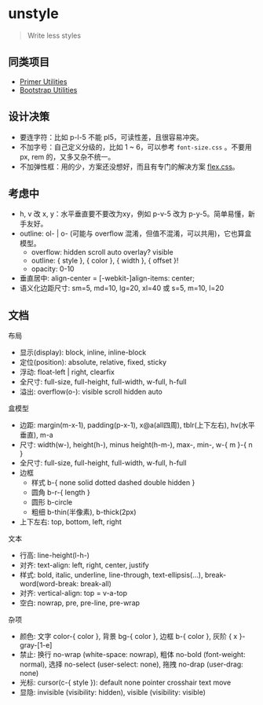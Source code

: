 # unstyle

> Write less styles

## 同类项目

- [Primer Utilities](https://styleguide.github.com/primer/utilities/)
- [Bootstrap Utilities](https://getbootstrap.com/docs/4.1/utilities/borders/)

## 设计决策

- 要连字符：比如 p-l-5 不能 pl5，可读性差，且很容易冲突。
- 不加字号：自己定义分级的，比如 1 ~ 6，可以参考 `font-size.css` 。不要用 px, rem 的，又多又杂不统一。
- 不加弹性框：用的少，方案还没想好，而且有专门的解决方案 [flex.css](https://github.com/lzxb/flex.css)。

## 考虑中

- h, v 改 x, y：水平垂直要不要改为xy，例如 p-v-5 改为 p-y-5。简单易懂，新手友好。
- outline: ol- | o- (可能与 overflow 混淆，但值不混淆，可以共用)，它也算盒模型。
  - overflow: hidden scroll auto overlay? visible
  -	outline: { style }, { color }, { width }, { offset }!
  -	opacity: 0-10
- 垂直居中: align-center = [-webkit-]align-items: center;
- 语义化边距尺寸: sm=5, md=10, lg=20, xl=40 或 s=5, m=10, l=20

## 文档
布局
- 显示(display): block, inline, inline-block
- 定位(position): absolute, relative, fixed, sticky
- 浮动: float-left | right, clearfix
- 全尺寸: full-size, full-height, full-width, w-full, h-full
- 溢出: overflow(o-): visible scroll hidden auto

盒模型
- 边距: margin(m-x-1), padding(p-x-1), x@a(all四周), tblr(上下左右), hv(水平垂直), m-a
- 尺寸: width(w-), height(h-), minus height(h-m-), max-, min-, w-{ m }-{ n }
- 全尺寸: full-size, full-height, full-width, w-full, h-full
- 边框
  - 样式 b-{ none solid dotted dashed double hidden }
  - 圆角 b-r-{ length }
  - 圆形 b-circle
  - 粗细 b-thin(半像素), b-thick(2px)
- 上下左右: top, bottom, left, right

文本
- 行高: line-height(l-h-)
- 对齐: text-align: left, right, center, justify
- 样式: bold, italic, underline, line-through, text-ellipsis(...), break-word(word-break: break-all)
- 对齐: vertical-align: top = v-a-top
- 空白: nowrap, pre, pre-line, pre-wrap

杂项
- 颜色: 文字 color-{ color }, 背景 bg-{ color }, 边框 b-{ color }, 灰阶 { x }-gray-[1-e]
- 禁止: 换行 no-wrap (white-space: nowrap), 粗体 no-bold (font-weight: normal), 选择 no-select (user-select: none), 拖拽 no-drap (user-drag: none)
- 光标: cursor(c-{ style }): default none pointer crosshair text move
- 显隐: invisible (visibility: hidden), visible (visibility: visible)
